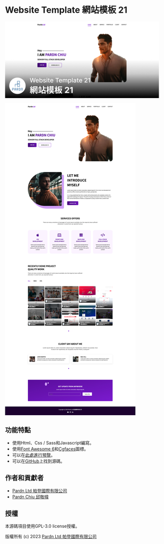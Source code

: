 # Website Template 網站模板 21

![Website Template 網站模板 21 - Pardn Chiu 邱敬幃](./image/2-1.jpg)

![Website Template 網站模板 21 - Pardn Chiu 邱敬幃](./image/Group%201.jpg)

## 功能特點

- 使用Html、Css / Sass和Javascript編寫。
- 使用[Font Awesome 6](https://fontawesome.com/v6/search)和[Cgfaces](https://cgfaces.com)圖標。
- 可以在[此處進行預覽](https://pardnchiu.github.io/website-template-21)。
- 可以在[GitHub](https://github.com/pardnchiu/website-template-21)上找到源碼。

## 作者和貢獻者

- [Pardn Ltd 帕登國際有限公司](https://www.linkedin.com/company/pardnltd)
- [Pardn Chiu 邱敬幃](https://www.linkedin.com/in/pardnchiu)

## 授權

本源碼項目使用GPL-3.0 license授權。

版權所有 (c) 2023 [Pardn Ltd 帕登國際有限公司](https://www.linkedin.com/company/pardnltd)
